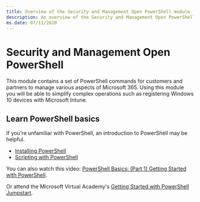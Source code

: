 ```yaml
---
title: Overview of the Security and Management Open PowerShell module | Microsoft Docs
description: An overview of the Security and Management Open PowerShell module with links to installation and configuration.
ms.date: 07/11/2020
---
```


# Security and Management Open PowerShell

This module contains a set of PowerShell commands for customers and partners to manage various aspects of Microsoft 365. Using this module you will be able to simplify complex operations such as registering Windows 10 devices with Microsoft Intune. 

## Learn PowerShell basics

If you're unfamiliar with PowerShell, an introduction to PowerShell may be helpful.

* [Installing PowerShell](/powershell/scripting/setup/installing-windows-powershell)
* [Scripting with PowerShell](/powershell/scripting/powershell-scripting)

You can also watch this video:
[PowerShell Basics: (Part 1) Getting Started with PowerShell](https://channel9.msdn.com/blogs/Taste-of-Premier/PowerShellBasicsPart1).

Or attend the Microsoft Virtual Academy's [Getting Started with PowerShell Jumpstart](https://mva.microsoft.com/liveevents/powershell-jumpstart).